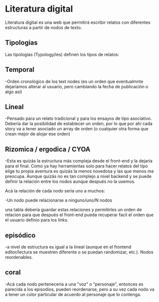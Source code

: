 # Literatura digital

Literatura digital es una web que permitirá escribir relatos con diferentes estructuras a partir de nodos de texto.

## Tipologias

Las tipologías (Typology/ies) definen los tipos de relatos:

Temporal
--------
-Orden cronológico de los text nodes (es un orden que eventualmnte dejaríamos alterar al usuario, pero cambiando la fecha de publicación o algo así)

Lineal
------
-Pensado para un relato tradicional y para los ensayos de tipo asociativo. Debería dar la posibilidad de establecer un orden, por lo que por ahí cada story va a tener asociado un array de orden (o cualquier otra forma que crean mejor de alojar ese orden)

Rizomica / ergodica / CYOA
--------------------------
-Esta es quizás la estructura más compleja desde el front-end y la dejaría para el final. Como ya hay herramientas solo para hacer relatos del tipo elige tu propia aventura es quizás la menos novedosa y las que menos me preocupa. Aunque quizás no es tan complejo a nivel backend y se puede definir la relación entre los nodos aunque después no la usemos.

Acá la relación de cada nodo sería uno a muchos:

-Un nodo puede relacionarse a ninguno/uno/N nodos

una tabla debería guardar estas relaciones y permitirles un orden de relacion para que después el front-end pueda recuperar facil el orden que el usuario definio para los links.


episódico
--------
-a nivel de estructura es igual a la lineal (aunque en el frontend editor/lectura se muestren diferente o se puedan randomizar, etc.). Nodos reordenables.

coral
-----
-Acá cada nodo pertenecería a una "voz" o "personaje", entonces es parecida a los episodios, pueden reordenarse, pero a su vez cada nodo va a tener un color particular de acuerdo al personaje que lo contenga.



